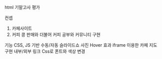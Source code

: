 html 기말고사 평가

컨셉
1. 카페사이트
2. 커피 콩 판매와 더불어 커피 공부와 커뮤니티 구현

기능
CSS, JS 기반
수동/자동 슬라이드쇼
사진 Hover 효과
iframe 이용한 카페 지도 구현
내부/외부 링크
Css로 폰트와 색상 변경
